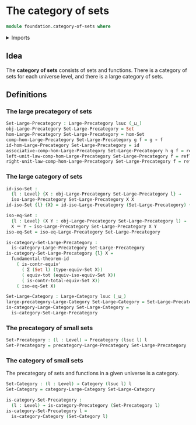 # The category of sets

```agda
module foundation.category-of-sets where
```

<details><summary>Imports</summary>

```agda
open import category-theory.categories
open import category-theory.isomorphisms-large-precategories
open import category-theory.isomorphisms-precategories
open import category-theory.large-categories
open import category-theory.large-precategories
open import category-theory.precategories

open import foundation.dependent-pair-types
open import foundation.fundamental-theorem-of-identity-types
open import foundation.isomorphisms-of-sets
open import foundation.sets
open import foundation.universe-levels

open import foundation-core.contractible-types
open import foundation-core.function-types
open import foundation-core.functoriality-dependent-pair-types
open import foundation-core.identity-types
```

</details>

## Idea

The **category of sets** consists of sets and functions. There is a category of
sets for each universe level, and there is a large category of sets.

## Definitions

### The large precategory of sets

```agda
Set-Large-Precategory : Large-Precategory lsuc (_⊔_)
obj-Large-Precategory Set-Large-Precategory = Set
hom-Large-Precategory Set-Large-Precategory = hom-Set
comp-hom-Large-Precategory Set-Large-Precategory g f = g ∘ f
id-hom-Large-Precategory Set-Large-Precategory = id
associative-comp-hom-Large-Precategory Set-Large-Precategory h g f = refl
left-unit-law-comp-hom-Large-Precategory Set-Large-Precategory f = refl
right-unit-law-comp-hom-Large-Precategory Set-Large-Precategory f = refl
```

### The large category of sets

```agda
id-iso-Set :
  {l : Level} {X : obj-Large-Precategory Set-Large-Precategory l} →
  iso-Large-Precategory Set-Large-Precategory X X
id-iso-Set {l} {X} = id-iso-Large-Precategory (Set-Large-Precategory) {l} {X}

iso-eq-Set :
  {l : Level} (X Y : obj-Large-Precategory Set-Large-Precategory l) →
  X ＝ Y → iso-Large-Precategory Set-Large-Precategory X Y
iso-eq-Set = iso-eq-Large-Precategory Set-Large-Precategory

is-category-Set-Large-Precategory :
  is-category-Large-Precategory Set-Large-Precategory
is-category-Set-Large-Precategory {l} X =
  fundamental-theorem-id
    ( is-contr-equiv'
      ( Σ (Set l) (type-equiv-Set X))
      ( equiv-tot (equiv-iso-equiv-Set X))
      ( is-contr-total-equiv-Set X))
    ( iso-eq-Set X)

Set-Large-Category : Large-Category lsuc (_⊔_)
large-precategory-Large-Category Set-Large-Category = Set-Large-Precategory
is-category-Large-Category Set-Large-Category =
  is-category-Set-Large-Precategory
```

### The precategory of small sets

```agda
Set-Precategory : (l : Level) → Precategory (lsuc l) l
Set-Precategory = precategory-Large-Precategory Set-Large-Precategory
```

### The category of small sets

The precategory of sets and functions in a given universe is a category.

```agda
Set-Category : (l : Level) → Category (lsuc l) l
Set-Category = category-Large-Category Set-Large-Category

is-category-Set-Precategory :
  (l : Level) → is-category-Precategory (Set-Precategory l)
is-category-Set-Precategory l =
  is-category-Category (Set-Category l)
```
